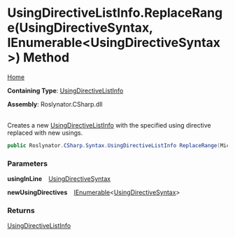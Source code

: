 # UsingDirectiveListInfo\.ReplaceRange\(UsingDirectiveSyntax, IEnumerable\<UsingDirectiveSyntax>\) Method

[Home](../../../../../README.md)

**Containing Type**: [UsingDirectiveListInfo](../README.md)

**Assembly**: Roslynator\.CSharp\.dll

\
Creates a new [UsingDirectiveListInfo](../README.md) with the specified using directive replaced with new usings\.

```csharp
public Roslynator.CSharp.Syntax.UsingDirectiveListInfo ReplaceRange(Microsoft.CodeAnalysis.CSharp.Syntax.UsingDirectiveSyntax usingInLine, System.Collections.Generic.IEnumerable<Microsoft.CodeAnalysis.CSharp.Syntax.UsingDirectiveSyntax> newUsingDirectives)
```

### Parameters

**usingInLine** &ensp; [UsingDirectiveSyntax](https://docs.microsoft.com/en-us/dotnet/api/microsoft.codeanalysis.csharp.syntax.usingdirectivesyntax)

**newUsingDirectives** &ensp; [IEnumerable](https://docs.microsoft.com/en-us/dotnet/api/system.collections.generic.ienumerable-1)\<[UsingDirectiveSyntax](https://docs.microsoft.com/en-us/dotnet/api/microsoft.codeanalysis.csharp.syntax.usingdirectivesyntax)>

### Returns

[UsingDirectiveListInfo](../README.md)

